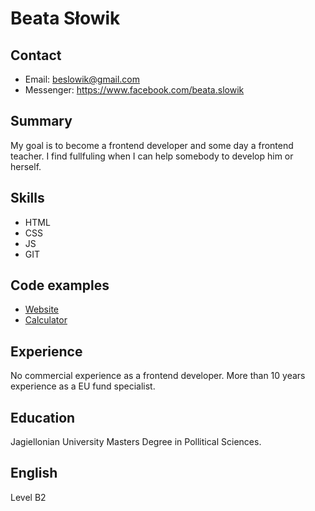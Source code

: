 # Beata Słowik
## Contact
* Email: beslowik@gmail.com
* Messenger: https://www.facebook.com/beata.slowik

## Summary
My goal is to become a frontend developer and some day a frontend teacher. I find fullfuling when I can help somebody to develop him or herself.

## Skills
- HTML
- CSS
- JS
- GIT

## Code examples
- [Website](https://github.com/beaslowik/bhagaskara_website)
- [Calculator](https://github.com/beaslowik/calculator_jQuery)

## Experience
No commercial experience as a frontend developer. More than 10 years experience as a EU fund specialist.

## Education
Jagiellonian University Masters Degree in Pollitical Sciences.

## English
Level B2
